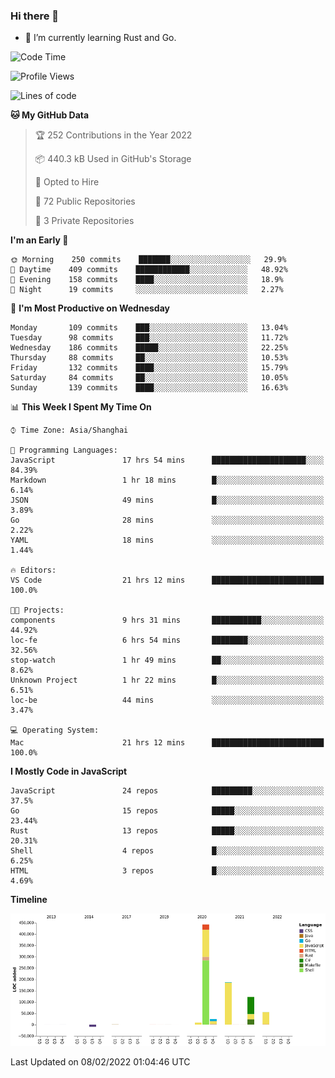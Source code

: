 ### Hi there 👋

- 🌱 I’m currently learning Rust and Go.

<!--START_SECTION:waka-->
![Code Time](http://img.shields.io/badge/Code%20Time-204%20hrs%2023%20mins-blue)

![Profile Views](http://img.shields.io/badge/Profile%20Views-1-blue)

![Lines of code](https://img.shields.io/badge/From%20Hello%20World%20I%27ve%20Written-838%20Thousand%20lines%20of%20code-blue)

**🐱 My GitHub Data** 

> 🏆 252 Contributions in the Year 2022
 > 
> 📦 440.3 kB Used in GitHub's Storage 
 > 
> 💼 Opted to Hire
 > 
> 📜 72 Public Repositories 
 > 
> 🔑 3 Private Repositories  
 > 
**I'm an Early 🐤** 

```text
🌞 Morning    250 commits    ███████░░░░░░░░░░░░░░░░░░   29.9% 
🌆 Daytime    409 commits    ████████████░░░░░░░░░░░░░   48.92% 
🌃 Evening    158 commits    ████░░░░░░░░░░░░░░░░░░░░░   18.9% 
🌙 Night      19 commits     ░░░░░░░░░░░░░░░░░░░░░░░░░   2.27%

```
📅 **I'm Most Productive on Wednesday** 

```text
Monday       109 commits    ███░░░░░░░░░░░░░░░░░░░░░░   13.04% 
Tuesday      98 commits     ███░░░░░░░░░░░░░░░░░░░░░░   11.72% 
Wednesday    186 commits    █████░░░░░░░░░░░░░░░░░░░░   22.25% 
Thursday     88 commits     ██░░░░░░░░░░░░░░░░░░░░░░░   10.53% 
Friday       132 commits    ████░░░░░░░░░░░░░░░░░░░░░   15.79% 
Saturday     84 commits     ██░░░░░░░░░░░░░░░░░░░░░░░   10.05% 
Sunday       139 commits    ████░░░░░░░░░░░░░░░░░░░░░   16.63%

```


📊 **This Week I Spent My Time On** 

```text
⌚︎ Time Zone: Asia/Shanghai

💬 Programming Languages: 
JavaScript               17 hrs 54 mins      █████████████████████░░░░   84.39% 
Markdown                 1 hr 18 mins        █░░░░░░░░░░░░░░░░░░░░░░░░   6.14% 
JSON                     49 mins             █░░░░░░░░░░░░░░░░░░░░░░░░   3.89% 
Go                       28 mins             ░░░░░░░░░░░░░░░░░░░░░░░░░   2.22% 
YAML                     18 mins             ░░░░░░░░░░░░░░░░░░░░░░░░░   1.44%

🔥 Editors: 
VS Code                  21 hrs 12 mins      █████████████████████████   100.0%

🐱‍💻 Projects: 
components               9 hrs 31 mins       ███████████░░░░░░░░░░░░░░   44.92% 
loc-fe                   6 hrs 54 mins       ████████░░░░░░░░░░░░░░░░░   32.56% 
stop-watch               1 hr 49 mins        ██░░░░░░░░░░░░░░░░░░░░░░░   8.62% 
Unknown Project          1 hr 22 mins        █░░░░░░░░░░░░░░░░░░░░░░░░   6.51% 
loc-be                   44 mins             ░░░░░░░░░░░░░░░░░░░░░░░░░   3.47%

💻 Operating System: 
Mac                      21 hrs 12 mins      █████████████████████████   100.0%

```

**I Mostly Code in JavaScript** 

```text
JavaScript               24 repos            █████████░░░░░░░░░░░░░░░░   37.5% 
Go                       15 repos            █████░░░░░░░░░░░░░░░░░░░░   23.44% 
Rust                     13 repos            █████░░░░░░░░░░░░░░░░░░░░   20.31% 
Shell                    4 repos             █░░░░░░░░░░░░░░░░░░░░░░░░   6.25% 
HTML                     3 repos             █░░░░░░░░░░░░░░░░░░░░░░░░   4.69%

```


**Timeline**

![Chart not found](https://raw.githubusercontent.com/elton/elton/main/charts/bar_graph.png) 


 Last Updated on 08/02/2022 01:04:46 UTC
<!--END_SECTION:waka-->

<!--
**elton/elton** is a ✨ _special_ ✨ repository because its `README.md` (this file) appears on your GitHub profile.

Here are some ideas to get you started:

- 🔭 I’m currently working on ...
- 🌱 I’m currently learning ...
- 👯 I’m looking to collaborate on ...
- 🤔 I’m looking for help with ...
- 💬 Ask me about ...
- 📫 How to reach me: ...
- 😄 Pronouns: ...
- ⚡ Fun fact: ...
-->
